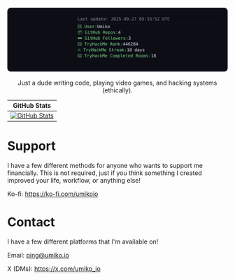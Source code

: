 
<!-- README-UPDATE-START -->

![README Header](./readme_header.svg)

<!-- README-UPDATE-END -->

<p align="center">Just a dude writing code, playing video games, and hacking systems (ethically).</p>

| GitHub Stats  |
|---------------|
| [![GitHub Stats](https://github-readme-streak-stats.herokuapp.com?user=umikoio&theme=highcontrast&border_radius=0&card_width=828&card_height=220)](https://github.com/umikoio) |

# Support
I have a few different methods for anyone who wants to support me financially. This is not required, just if you think something I created improved your life, workflow, or anything else!

Ko-fi: https://ko-fi.com/umikoio
<!-- Patreon: Coming soon -->
<!-- GitHub: Coming soon -->


# Contact
I have a few different platforms that I'm available on!

<!-- Discord: Coming soon -->
Email: ping@umiko.io

X (DMs): https://x.com/umiko_io
